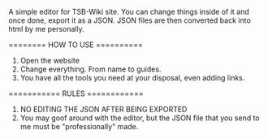 A simple editor for TSB-Wiki site. You can change things inside of it and once done, export it as a JSON.
JSON files are then converted back into html by me personally.

======== HOW TO USE ==========

1. Open the website
2. Change everything. From name to guides.
3. You have all the tools you need at your disposal, even adding links.

=========== RULES ============
1. NO EDITING THE JSON AFTER BEING EXPORTED
2. You may goof around with the editor, but the JSON file that you send to me must be "professionally" made.

